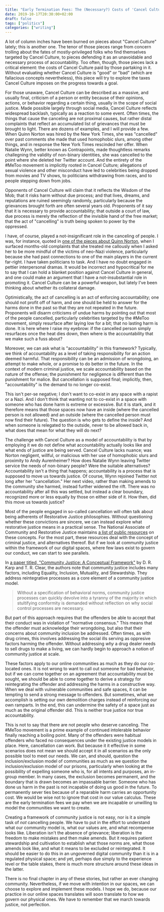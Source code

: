 ```yaml
---
title: "Early Termination Fees: The (Necessary?) Costs of 'Cancel Culture'"
date: 2019-10-17T20:30:00+02:00
draft: false
tags: ["politics"]
categories: ["writing"]
---
```


A lot of column inches have been burned on pieces about "Cancel Culture" lately; this is another one. The tenor of those pieces range from concern trolling about the fates of mostly-privileged folks who find themselves targeted by Cancel Culture, to pieces defending it as an unavoidable and necessary process of accountability. Too often, though, those pieces lack a critical element: the costs of Cancel Culture paid by those partaking in it. Without evaluating whether Cancel Culture is "good" or "bad" (which are fallacious concepts nevertheless), this piece will try to explore the taxes Cancel Culture imposes on the progress towards a goal.

<!--more-->

For those unaware, Cancel Culture can be described as a massive, and usually final, criticism of a person or entity because of their opinions, actions, or behavior regarding a certain thing, usually in the scope of social justice. Made possible largely through social media, Cancel Culture reflects widespread backlash, typically as a reaction to some event. Often times, the things that cause the canceling are not proximal causes, but rather distal complaints that reflect an accumulated list of grievances that must be brought to light. There are dozens of examples, and I will provide a few. When Quinn Norton was hired by the New York Times, she was "cancelled" over past comments she made that used homophobic slurs, among other things, and in response the New York Times rescinded her offer. When Natalie Wynn, better known as Contrapoints, made thoughtless remarks challegning the validity of non-binary identities, she was cancelled to the point where she deleted her Twitter account. And the entirety of the #MeToo movement is implicitly rooted in Cancel Culture; allegations of sexual violence and other misconduct have led to celebrities being dropped from movies and TV shows, to politicians withdrawing from races, and to people stepping down from jobs.

Opponents of Cancel Culture will claim that it reflects the Wisdom of the Mob; that it risks harm without due process; and that lives, dreams, and reputations are ruined seemingly randomly, particularly because the grievances brought forth are often several years old. Proponents of it say that it is necessary to provide accountability; that outside a court of law, due process is merely the reflection of the invisible hand of the free market; that the act of "cancelling" is truth being spoken to power by the oppressed.

I have, of course, played a not-insignificant role in the canceling of people. I was, for instance, quoted in [one of the pieces about Quinn Norton](https://www.ibtimes.com/who-quinn-norton-newly-hired-journalist-dismissed-past-controversial-tweets-2653351), when I surfaced months-old complaints that she treated me callously when I asked her to be more mindful of the victims of neo-Nazi violence, particularly because she had past connections to one of the main players in the current far-right. I have taken politicians to task. And I have no doubt engaged in pettier interpersonal dramas. It would be incorrect and hypocritical for me to say that I can hold a blanket position against Cancel Culture in general, and one could make an argument that I have a not-insubstantial role in promoting it. Cancel Culture can be a powerful weapon, but lately I've been thinking about whether its collateral damage.

Optimistically, the act of cancelling is an act of enforcing accountability; one should not profit off of harm, and one should be held to answer for the harms done in the past so that they are not repeated in the future. Proponents will disarm criticisms of undue harms by pointing out that most of the people cancelled, particularly celebrities targeted by the #MeToo movement, simply resurface after laying low for a bit; that no lasting harm is done. It is here where I raise my eyebrow: if the cancelled person simply resurfaces once the heat dies down, then where is the accountability that we make such a fuss about?

Moreover, we can ask what is "accountability" in this framework? Typically, we think of accountability as a level of taking responsibility for an action deemed harmful. That responsibility can be an admission of wrongdoing, an attempt to make whole, or a promise to do better in the future. In the context of modern criminal justice, we scale accountability based on the nature of the offense; the punishment for negligence is different than the punishment for malice. But cancellation is supposed final; implicitly, then, "accountability" is the demand to no longer co-exist.

This isn't per-se negative; I don't want to co-exist in any space with a rapist or a Nazi. And I don't think that wanting not to co-exist in a space with someone who has done harm is extreme or excessive. But it is stark, and it therefore means that those spaces now have an inside (where the cancelled person is not allowed) and an outside (where the cancelled person must now find their future). The question is who gets to define the inside? And when someone is relegated to the outside, never to be allowed back in, what does that mean for what they will do next?

The challenge with Cancel Culture as a model of accountability is that by employing it we do not define what accountability actually looks like and what ends of justice are being served. Cancel Culture lacks nuance; was Norton negligent, willful, or malicious with her use of homophobic slurs and proximity to Andy Aurenheimer? How does Natalie Wynn leaving Twitter service the needs of non-binary people? Were the suitable alternatives? Accountability isn't a thing that happens; accountability is a process that is supposed to move us towards justice. Of course, Wynn rejoined Twitter not long after her "cancellation." Her next video, rather than making amends to the community she harmed, instead further widened the rift. There was no accountability after all this was settled, but instead a clear boundary, recognized more or less equally by those on either side of it. How then, did this move us towards justice?

Most of the people engaged in so-called cancellation will often talk about being adherents of Restorative Justice philosophies. Without questioning whether these convictions are sincere, we can instead explore what restorative justice means in a practical sense. The National Associate of Community and Restorative Justice maintains [a list of public resources](https://nacrj.org/index.php?option=com_content&view=category&layout=blog&id=15&Itemid=148) on these concepts. For the most part, these resources deal with the concept of criminal justice, and alternatives thereof. But if we look at community justice within the framework of our digital spaces, where few laws exist to govern our conduct, we can start to see parallels.

In [a paper titled, "Community Justice: A Conceptual Framework"](https://pdfs.semanticscholar.org/73d0/a984e85ad5614d5d5c9fd65c93e7426b0e3f.pdf) by D. R. Karp and T. R. Clear, the authors note that community justice includes many factors, including Equality, Inclusion, Mutuality, and Stewardship. They address reintegrative processes as a core element of a community justice model.

> Without a specification of behavioral norms, community justice processes can quickly devolve into a tyranny of the majority in which stultifying conformity is demanded without reflection on why social control processes are necessary.

But part of this approach requires that the offenders be able to accept that their conduct was in violation of "normative consensus." This means that the offender must acknowledge their wrongdoing, but also that their concerns about community inclusion be addressed. Often times, as with drug crimes, this involves addressing the social ills serving as oppresive factors harming the offender. Without addressing _why_ a drug dealer needs to sell drugs to make a living, we can hardly begin to approach a notion of community justice at scale.

These factors apply to our online communities as much as they do our co-located ones. It is not wrong to want to call out someone for bad behavior, but if we can come together on an agreement that accountability must be sought, we should be able to come together to derive a strategy for reintegrating the offender and addressing the harms in a constructive way. When we deal with vulnerable communities and safe spaces, it can be tempting to send a strong message to offenders. But sometimes, what we accomplish is setting our own demolition charges instead of reinforcing our own ramparts. In the end, this can undermine the safety of a space just as much as the original offender did. This is neither true justice nor true accountability.

This is not to say that there are not people who deserve canceling. The #MeToo movement is a prime example of continued intolerable behavior finally reaching a boiling point. Many of the offenders were habitual offenders who faced no consequences under the existing justice models in place. Here, cancellation can work. But because it it effective in some scenarios does not mean we should accept it in all scenarios as the only possible tool to meet our needs. We can, and should, question the inclusion/exclusion model of communities as much as we question the inclusion/exclusion model of our prisons, particularly when looking at the possibility of expelling someone who is, for all intents and purposes, an in-group member. In many cases, the exclusion becomes permanent, and the boundary that is drawn becomes an impassable barrier. Someone who has done us harm in the past is not incapable of doing us good in the future. To permanently sever ties because of a reparable harm carries an opportunity cost. We would be wise not to ignore that cost in our value calculus. These are the early termination fees we pay when we are incapable or unwilling to model the communities we want to create.

Creating a framework of community justice is not easy, nor is it a simple task of _not_ cancelling people. We have to put in the effort to understand what our community model is, what our values are, and what recompense looks like. Liberation isn't the absence of grievance; liberation is the freedom to make mistakes and then make amends. But it requires patient stewardship and cultivation to establish what those norms are, what those amends look like, and what it means to be excluded or reintegrated. It should be easier to do this in an ungoverned digital community than it is in a regulated physical space; and yet, perhaps due simply to the experience level or the table stakes, there is much more structure around these ideas in the latter.

There is no final chapter in any of these stories, but rather an ever changing community. Nevertheless, if we move with intention in our spaces, we can choose to explore and implement these models. I hope we do, because our practice in our online spaces translates will soon translate to how we govern our physical ones. We have to remember that we march towards justice, not perfection.